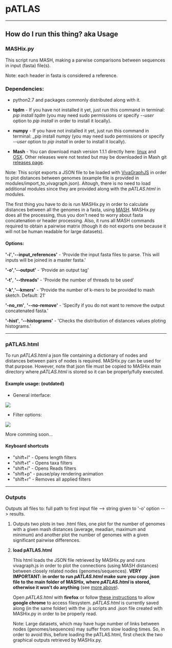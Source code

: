 # pATLAS



---
## How do I run this thing? aka Usage

### MASHix.py

This script runs MASH, making a parwise comparisons between sequences in input (fasta) file(s).

Note: each header in fasta is considered a reference.

### Dependencies:

* python2.7 and packages commonly distributed along with it.

* **tqdm** - If you have not installed it yet, just run this command in terminal: _pip install tqdm_ (you may need sudo permissions or specify _--user_ option to _pip install_ in order to install it locally).

* **numpy** - If you have not installed it yet, just run this command in terminal: _pip install numpy (you may need sudo permissions or specify _--user_ option to _pip install_ in order to install it locally).

* **Mash** - You can download mash version 1.1.1 directly here: [linux](https://github.com/marbl/Mash/releases/download/v1.1.1/mash-Linux64-v1.1.1.tar.gz) and [OSX](https://github.com/marbl/Mash/releases/download/v1.1.1/mash-OSX64-v1.1.1.tar.gz). Other releases were not tested but may be downloaded in Mash git [releases page](https://github.com/marbl/Mash/releases).

Note: This script exports a JSON file to be loaded with [VivaGraphJS](https://github.com/anvaka/VivaGraphJS) in order to plot distances between genomes (example file is provided in modules/import\_to\_vivagraph.json). Altough, there is no need to load additional modules since they are provided along with the _pATLAS.html_ in modules.


The first thing you have to do is run MASHix.py in order to calculate distances between all the genomes in a fasta, using [MASH](http://mash.readthedocs.io/en/latest/). MASHix.py does all the processing, thus you don't need to worry about fasta concatenation or header processing. Also, it runs all MASH commands required to obtain a pairwise matrix (though it do not exports one because it will not be human readable for large datasets).

#### Options:

**'-i'**,**'--input_references'** - 'Provide the input fasta files to parse. This will inputs will be joined in a master fasta.'

**'-o'**,**'--output'** - 'Provide an output tag'

**'-t'**, **'--threads'** - 'Provide the number of threads to be used'

**'-k'**,**'--kmers'** - 'Provide the number of k-mers to be provided to mash sketch. Default: 21'

**'-no_rm'**, **'--no-remove'** - 'Specify if you do not want to remove the output concatenated fasta.'

**'-hist'**, **'--histograms'** - 'Checks the distribution of distances values ploting histograms.'



---


### pATLAS.html

To run _pATLAS.html_ a json file containing a dictionary of nodes and distances between pairs of nodes is required. MASHix.py can be used for that purpose. However, note that json file must be copied to MASHix main directory where _pATLAS.html_ is stored so it can be properly/fully executed.

#### Example usage: (outdated)

* General interface:

![](https://github.com/tiagofilipe12/MASHix/blob/master/images/example_usage.gif)

* Filter options:

![](https://github.com/tiagofilipe12/MASHix/blob/master/images/example_usage_2.gif)

More comming soon...


#### Keyboard shortcuts

* "shift+l" - Opens length filters 
* "shift+t" - Opens taxa filters
* "shift+i" - Opens Reads filters
* "shift+p" - pause/play rendering animation
* "shift+r" - Removes all applied filters

---

### Outputs

Outputs all files to: full path to first input file --> string given to '-o' option --> results.

1. Outputs two plots in two .html files, one plot for the number of genomes with a given mash distances (average, meadian, maximum and minimum) and another plot the number of genomes with a given significant pairwise differences.

2. **load pATLAS.html**

   This html loads the JSON file retrieved by MASHix.py and runs vivagraph.js in order to plot the connections (using MASH distances) between closely related  nodes (genomes/sequences). **VERY IMPORTANT: in order to run _pATLAS.html_ make sure you copy .json file to the main folder of MASHix, where _pATLAS.html_ is stored, otherwise it won't do anything** (see [more above](https://github.com/tiagofilipe12/MASHix#pATLAShtml)).

   Open _pATLAS.html_ with **firefox** or follow [these instructions](http://www.chrome-allow-file-access-from-file.com/) to allow **google chrome** to access filesystem. _pATLAS.html_ is currently saved along (in the same folder) with the .js scripts and .json file created with MASHix.py in order to be properly read.

   Note: Large datasets, which may have huge number of links between nodes (genomes/sequences) may suffer from slow loading times. So, in order to avoid this, before loading the pATLAS.html, first check the two graphical outputs retrieved by MASHix.py.

